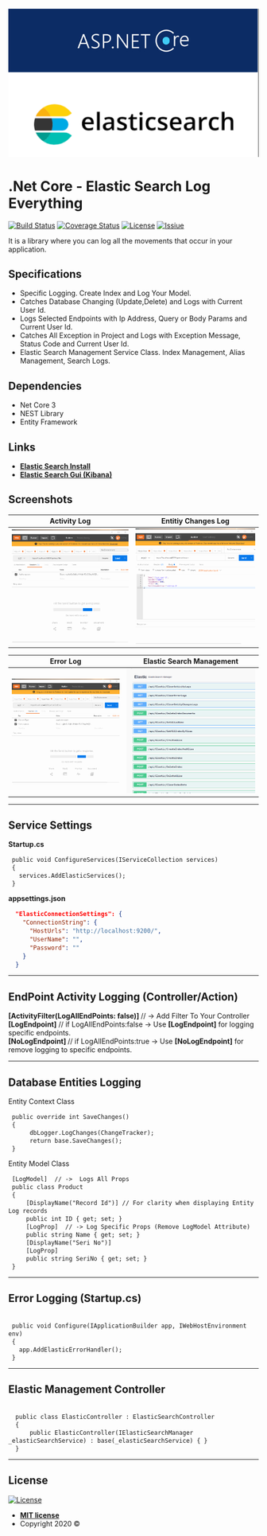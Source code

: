 ![Screenshot](Screenshots/application.png)

# .Net Core - Elastic Search Log Everything

[![Build Status](http://img.shields.io/travis/badges/badgerbadgerbadger.svg?style=flat-square)](https://github.com/hasansahinnn/.NetCore_ElasticSearchv7_LogEverything/)  [![Coverage Status](http://img.shields.io/coveralls/badges/badgerbadgerbadger.svg?style=flat-square)](https://github.com/hasansahinnn/.NetCore_ElasticSearchv7_LogEverything/)  [![License](http://img.shields.io/:license-mit-blue.svg?style=flat-square)](http://badges.mit-license.org) [![Issiue](https://img.shields.io/github/issues/hasansahinnn/.NetCore_ElasticSearchv7_LogEverything)](https://github.com/hasansahinnn/.NetCore_ElasticSearchv7_LogEverything/issues)

It is a library where you can log all the movements that occur in your application.

## Specifications

  - Specific Logging. Create Index and Log Your Model.
  - Catches Database Changing (Update,Delete) and Logs with Current User Id.
  - Logs Selected Endpoints with Ip Address, Query or Body Params and Current User Id.
  - Catches All Exception in Project and Logs with Exception Message, Status Code and Current User Id.
  - Elastic Search Management Service Class. Index Management, Alias Management, Search Logs.
  
## Dependencies

  - Net Core 3
  - NEST Library
  - Entity Framework
  
## Links
  - <a href="https://www.elastic.co/downloads/elasticsearch" >**Elastic Search Install**</a>
  - <a href="https://www.elastic.co/kibana" >**Elastic Search Gui (Kibana)**</a>

## Screenshots

Activity Log                 |   Entitiy Changes Log
:------------------------------:|:------------------------------:
![Screenshot](Screenshots/Activity_Logs.gif)|  ![Screenshot](Screenshots/Entity_Log.gif)

Error Log                  |  Elastic Search Management
:---------------------------:|:---------------------------:
![Screenshot](Screenshots/Error_Log.gif)|  ![Screenshot](Screenshots/Elastic_Management.gif)

---

## Service Settings 
 <b>Startup.cs</b>
```net
 public void ConfigureServices(IServiceCollection services)
 {
   services.AddElasticServices();
 }
```
<b>appsettings.json</b>

```json
  "ElasticConnectionSettings": {
    "ConnectionString": {
      "HostUrls": "http://localhost:9200/",
      "UserName": "",
      "Password": ""
    }
  }
```

---



## EndPoint Activity Logging (Controller/Action)


<b> [ActivityFilter(LogAllEndPoints: false)] </b> // -> Add Filter To Your Controller <br>
<b> [LogEndpoint]</b> // if LogAllEndPoints:false -> Use <b>[LogEndpoint]</b> for logging specific endpoints. <br>
<b> [NoLogEndpoint] </b> // if LogAllEndPoints:true -> Use <b>[NoLogEndpoint]</b> for remove logging to specific endpoints.
 
 
---


## Database Entities Logging 

Entity Context Class 
```net
 public override int SaveChanges() 
 {
      dbLogger.LogChanges(ChangeTracker);
      return base.SaveChanges();
 }
```

Entity Model Class 
```net
 [LogModel]  // ->  Logs All Props
 public class Product
 {
     [DisplayName("Record Id")] // For clarity when displaying Entity Log records
     public int ID { get; set; }
     [LogProp]  // -> Log Specific Props (Remove LogModel Attribute)
     public string Name { get; set; }
     [DisplayName("Seri No")]
     [LogProp]
     public string SeriNo { get; set; }
 }
```


---


## Error Logging (Startup.cs)

```net

 public void Configure(IApplicationBuilder app, IWebHostEnvironment env)
 {
   app.AddElasticErrorHandler();
 }

```
---


## Elastic Management Controller

```net

  public class ElasticController : ElasticSearchController
  {
      public ElasticController(IElasticSearchManager _elasticSearchService) : base(_elasticSearchService) { }
  }

```

---

## License

[![License](http://img.shields.io/:license-mit-blue.svg?style=flat-square)](http://badges.mit-license.org)

- **[MIT license](http://opensource.org/licenses/mit-license.php)**
- Copyright 2020 © 
